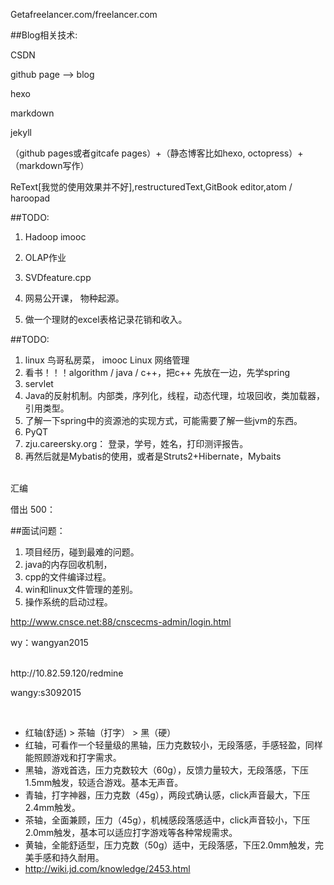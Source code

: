 
Getafreelancer.com/freelancer.com

##Blog相关技术:

CSDN

github page --> blog

hexo

markdown

jekyll

（github pages或者gitcafe pages）+（静态博客比如hexo, octopress）+（markdown写作）

ReText[我觉的使用效果并不好],restructuredText,GitBook editor,atom /  haroopad


##TODO:
1. Hadoop imooc
3. OLAP作业
4. SVDfeature.cpp
5. 网易公开课， 物种起源。

1. 做一个理财的excel表格记录花销和收入。


##TODO:
1. linux 鸟哥私房菜， imooc Linux 网络管理
2. 看书！！！algorithm / java  / c++，把c++ 先放在一边，先学spring
3. servlet
4. Java的反射机制。内部类，序列化，线程，动态代理，垃圾回收，类加载器，引用类型。
5. 了解一下spring中的资源池的实现方式，可能需要了解一些jvm的东西。
6. PyQT
7. zju.careersky.org： 登录，学号，姓名，打印测评报告。
8. 再然后就是Mybatis的使用，或者是Struts2+Hibernate，Mybaits

<br/>
汇编

借出 500：


##面试问题：
1. 项目经历，碰到最难的问题。
2. java的内存回收机制，
3. cpp的文件编译过程。
4. win和linux文件管理的差别。
5. 操作系统的启动过程。

http://www.cnsce.net:88/cnscecms-admin/login.html

wy：wangyan2015

<br/>
http://10.82.59.120/redmine

wangy:s3092015


<br/>

- 红轴(舒适) > 茶轴（打字） > 黑（硬）
- 红轴，可看作一个轻量级的黑轴，压力克数较小，无段落感，手感轻盈，同样能照顾游戏和打字需求。
- 黑轴，游戏首选，压力克数较大（60g），反馈力量较大，无段落感，下压1.5mm触发，较适合游戏。基本无声音。 
- 青轴，打字神器，压力克数（45g），两段式确认感，click声音最大，下压2.4mm触发。 
- 茶轴，全面兼顾，压力（45g），机械感段落感适中，click声音较小，下压2.0mm触发，基本可以适应打字游戏等各种常规需求。 
- 黄轴，全能舒适型，压力克数（50g）适中，无段落感，下压2.0mm触发，完美手感和持久耐用。
- http://wiki.jd.com/knowledge/2453.html
